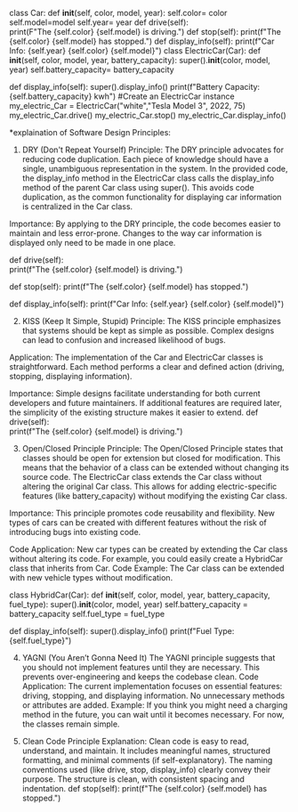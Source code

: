
class Car: 
    def __init__(self, color, model, year): 
        self.color= color 
        self.model=model 
        self.year= year 
    def drive(self):    
        print(F"The {self.color} {self.model} is driving.") 
    def stop(self): 
        print(f"The {self.color} {self.model} has stopped.") 
    def display_info(self): 
        print(f"Car Info: {self.year} {self.color} {self.model}") 
class ElectricCar(Car): 
    def __init__(self, color, model, year, battery_capacity): 
        super().__init__(color, model, year) 
        self.battery_capacity= battery_capacity 
        
   def display_info(self): 
        super().display_info() 
        print(f"Battery Capacity: {self.battery_capacity} kwh") 
    #Create an ElectricCar instance 
my_electric_Car = ElectricCar("white","Tesla Model 3", 2022, 75) 
my_electric_Car.drive()
my_electric_Car.stop()
my_electric_Car.display_info()



*explaination of Software Design Principles:

1. DRY (Don't Repeat Yourself)
Principle: The DRY principle advocates for reducing code duplication. Each piece of knowledge should have a single, unambiguous representation in the system.
In the provided code, the display_info method in the ElectricCar class calls the display_info method of the parent Car class using super(). This avoids code duplication,
as the common functionality for displaying car information is centralized in the Car class.

Importance: By applying to the DRY principle, the code becomes easier to maintain and less error-prone. Changes to the way car information is displayed only need to be made in one place.

 def drive(self):    
        print(f"The {self.color} {self.model} is driving.") 

def stop(self): 
        print(f"The {self.color} {self.model} has stopped.") 

def display_info(self): 
        print(f"Car Info: {self.year} {self.color} {self.model}") 

2. KISS (Keep It Simple, Stupid)
Principle: The KISS principle emphasizes that systems should be kept as simple as possible. Complex designs can lead to confusion and increased likelihood of bugs.

Application: The implementation of the Car and ElectricCar classes is straightforward. Each method performs a clear and defined action (driving, stopping, displaying information).

Importance: Simple designs facilitate understanding for both current developers and future maintainers. If additional features are required later, the simplicity of the existing structure makes it easier to extend.
def drive(self):    
    print(f"The {self.color} {self.model} is driving.") 

3. Open/Closed Principle
Principle: The Open/Closed Principle states that classes should be open for extension but closed for modification. This means that the behavior of a class can be extended without changing its source code.
The ElectricCar class extends the Car class without altering the original Car class. This allows for adding electric-specific features (like battery_capacity) without modifying the existing Car class.

Importance: This principle promotes code reusability and flexibility. New types of cars can be created with different features without the risk of introducing bugs into existing code.

Code Application:
New car types can be created by extending the Car class without altering its code. For example, you could easily create a HybridCar class that inherits from Car.
   Code Example: The Car class can be extended with new vehicle types without modification.
   
class HybridCar(Car):
def __init__(self, color, model, year, battery_capacity, fuel_type):
        super().__init__(color, model, year)
        self.battery_capacity = battery_capacity
        self.fuel_type = fuel_type

def display_info(self):
        super().display_info()
        print(f"Fuel Type: {self.fuel_type}")    

4. YAGNI (You Aren’t Gonna Need It)
The YAGNI principle suggests that you should not implement features until they are necessary. This prevents over-engineering and keeps the codebase clean.
Code Application:
The current implementation focuses on essential features: driving, stopping, and displaying information. No unnecessary methods or attributes are added.
Example: If you think you might need a charging method in the future, you can wait until it becomes necessary. For now, the classes remain simple.

5. Clean Code
Principle Explanation: Clean code is easy to read, understand, and maintain. It includes meaningful names, structured formatting, and minimal comments (if self-explanatory).
The naming conventions used (like drive, stop, display_info) clearly convey their purpose. The structure is clean, with consistent spacing and indentation.
def stop(self): 
    print(f"The {self.color} {self.model} has stopped.")



